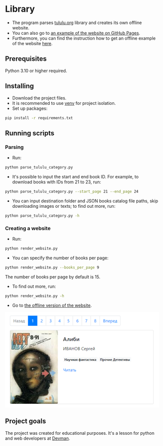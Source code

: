 # Library

- The program parses [tululu.org](https://tululu.org/) library and creates its own offline website.
- You can also go to [an example of the website on GitHub Pages](https://yefimkorshever.github.io/d_04_05_site/).
- Furthermore, you can find the instruction how to get an offline example of the website [here](https://github.com/yefimkorshever/d_04_05_site).

## Prerequisites

Python 3.10 or higher required.

## Installing

- Download the project files.
- It is recommended to use [venv](https://docs.python.org/3/library/venv.html?highlight=venv#module-venv) for project isolation.
- Set up packages:

```bash
pip install -r requirements.txt
```

## Running scripts

### Parsing

- Run:

```bash
python parse_tululu_category.py
```

- It's possible to input the start and end book ID.
For example, to download books with IDs from 21 to 23, run:

```bash
python parse_tululu_category.py --start_page 21 --end_page 24
```

- You can input destination folder and JSON books catalog file paths,
skip downloading images or texts; to find out more, run:

```bash
python parse_tululu_category.py -h
```

### Creating a website

- Run:

```bash
python render_website.py
```

- You can specify the number of books per page:

```bash
python render_website.py --books_per_page 9
```

The number of books per page by default is 15.

- To find out more, run:

```bash
python render_website.py -h
```

- Go to [the offline version of the website](http://127.0.0.1:5500/).

![site screenshot](./site_screenshot.png)

## Project goals

The project was created for educational purposes.
It's a lesson for python and web developers at [Devman](https://dvmn.org).
